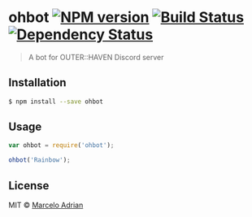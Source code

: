 # ohbot [![NPM version][npm-image]][npm-url] [![Build Status][travis-image]][travis-url] [![Dependency Status][daviddm-image]][daviddm-url]
> A bot for OUTER::HAVEN Discord server

## Installation

```sh
$ npm install --save ohbot
```

## Usage

```js
var ohbot = require('ohbot');

ohbot('Rainbow');
```
## License

MIT © [Marcelo Adrian]()


[npm-image]: https://badge.fury.io/js/ohbot.svg
[npm-url]: https://npmjs.org/package/ohbot
[travis-image]: https://travis-ci.org/dfsharp/ohbot.svg?branch=master
[travis-url]: https://travis-ci.org/dfsharp/ohbot
[daviddm-image]: https://david-dm.org/dfsharp/ohbot.svg?theme=shields.io
[daviddm-url]: https://david-dm.org/dfsharp/ohbot
